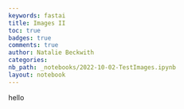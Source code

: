 ```yaml
---
keywords: fastai
title: Images II
toc: true
badges: true
comments: true
author: Natalie Beckwith
categories: 
nb_path: _notebooks/2022-10-02-TestImages.ipynb
layout: notebook
---
```


<!--
#################################################
### THIS FILE WAS AUTOGENERATED! DO NOT EDIT! ###
#################################################
# file to edit: _notebooks/2022-10-02-TestImages.ipynb
-->

<div class="container" id="notebook-container">
        
<div class="cell border-box-sizing text_cell rendered"><div class="inner_cell">
<div class="text_cell_render border-box-sizing rendered_html">
<p>hello</p>

</div>
</div>
</div>
</div>
 

